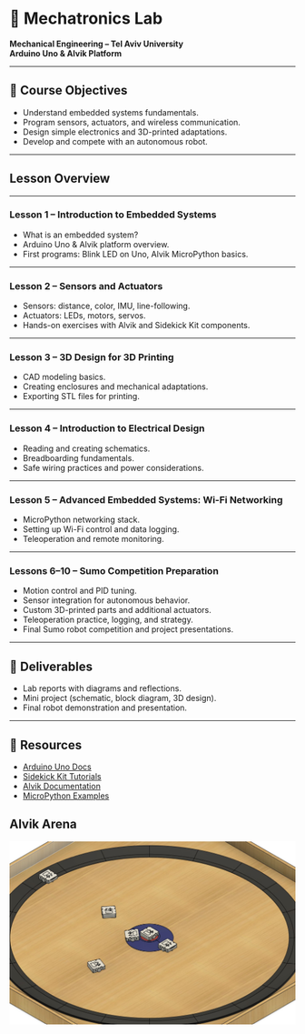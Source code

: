 # 📘 Mechatronics Lab
**Mechanical Engineering – Tel Aviv University**  
**Arduino Uno & Alvik Platform**

---

## 🎯 Course Objectives
- Understand embedded systems fundamentals.
- Program sensors, actuators, and wireless communication.
- Design simple electronics and 3D-printed adaptations.
- Develop and compete with an autonomous robot.

---

## Lesson Overview

---

### Lesson 1 – Introduction to Embedded Systems
- What is an embedded system?
- Arduino Uno & Alvik platform overview.
- First programs: Blink LED on Uno, Alvik MicroPython basics.

---

### Lesson 2 – Sensors and Actuators
- Sensors: distance, color, IMU, line-following.
- Actuators: LEDs, motors, servos.
- Hands-on exercises with Alvik and Sidekick Kit components.

---

### Lesson 3 – 3D Design for 3D Printing
- CAD modeling basics.
- Creating enclosures and mechanical adaptations.
- Exporting STL files for printing.

---

### Lesson 4 – Introduction to Electrical Design
- Reading and creating schematics.
- Breadboarding fundamentals.
- Safe wiring practices and power considerations.

---

### Lesson 5 – Advanced Embedded Systems: Wi-Fi Networking
- MicroPython networking stack.
- Setting up Wi-Fi control and data logging.
- Teleoperation and remote monitoring.

---

### Lessons 6–10 – Sumo Competition Preparation
- Motion control and PID tuning.
- Sensor integration for autonomous behavior.
- Custom 3D-printed parts and additional actuators.
- Teleoperation practice, logging, and strategy.
- Final Sumo robot competition and project presentations.

---

## 📝 Deliverables
- Lab reports with diagrams and reflections.
- Mini project (schematic, block diagram, 3D design).
- Final robot demonstration and presentation.

---

## 🔗 Resources
- [Arduino Uno Docs](https://docs.arduino.cc/hardware/uno-rev3)
- [Sidekick Kit Tutorials](https://wiki.seeedstudio.com/Sidekick_Basic_Kit_for_Arduino_V2/)
- [Alvik Documentation](https://docs.arduino.cc/hardware/alvik/)
- [MicroPython Examples](https://github.com/arduino/arduino-alvik-mpy/tree/main/examples)

## Alvik Arena
![Alvik Arena](https://github.com/TALs-Education/Mechatronics-Lab/blob/main/Media/Arena3dModel.jpg)

